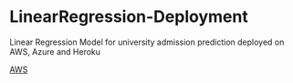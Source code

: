 # LinearRegression-Deployment
Linear Regression Model for university admission prediction deployed on AWS, Azure and Heroku


[AWS](http://linearregressiondeploy-env.eba-9jdrquhj.eu-west-1.elasticbeanstalk.com)
